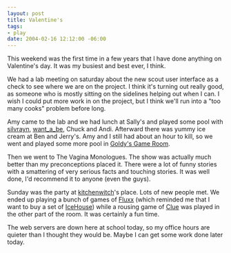 ```yaml
--- 
layout: post
title: Valentine's
tags: 
- play
date: 2004-02-16 12:12:00 -06:00
---
```

This weekend was the first time in a few years that I have done anything on Valentine's day.  It was my busiest and best ever, I think.

We had a lab meeting on saturday about the new scout user interface as a check to see where we are on the project.  I think it's turning out really good, as someone who is mostly sitting on the sidelines helping out when I can.  I wish I could put more work in on the project, but I think we'll run into a "too many cooks" problem before long.

Amy came to the lab and we had lunch at Sally's and played some pool with <a href="http://silvrayn.livejournal.com">silvrayn</a>, <a href="http://want_a_be.livejournal.com">want_a_be</a>, Chuck and Andi.  Afterward there was yummy ice cream at Ben and Jerry's.   Amy and I still had about an hour to kill, so we went and played some more pool in <a href="http://www.coffman.umn.edu/goldys/">Goldy's Game Room</a>.

Then we went to The Vagina Monologues.  The show was actually much better than my preconceptions placed it.  There were a lot of funny stories with a smattering of very serious facts and touching stories.  It was well done, I'd recommend it to anyone (even the guys).

Sunday was the party at <a href="http://kitchenwitch.livejournal.com">kitchenwitch</a>'s place.  Lots of new people met.  We ended up playing a bunch of games of <a href="http://www.wunderland.com/LooneyLabs/Fluxx/Default.html">Fluxx</a> (which reminded me that I want to buy a set of <a href="http://wunderland.com/icehouse/Default.html">IceHouse</a>) while a rousing game of <a href="http://www.amazon.com/exec/obidos/ASIN/B00000IWCY/002-7753593-4996068">Clue</a> was played in the other part of the room.  It was certainly a fun time.

The web servers are down here at school today, so my office hours are quieter than I thought they would be.  Maybe I can get some work done later today.
